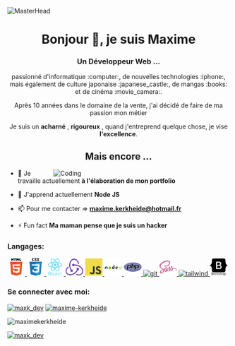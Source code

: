 ![MasterHead](https://opendatakosovo.org/wp-content/uploads/2019/12/hire-javascript-developer-banner.jpg)
<h1 align="center">Bonjour 👋, je suis Maxime</h1>
<h3 align="center">Un Développeur Web ...</h3>
<p align="center">
passionné d'informatique :computer:, de nouvelles technologies :iphone:, mais également de culture japonaise :japanese_castle:, de mangas :books: et de cinéma :movie_camera:.
</p>
<p align="center">
Après 10 années dans le domaine de la vente, j'ai décidé de faire de ma passion mon métier
</p>
<p align="center">
Je suis un <b>acharné</b> , <b>rigoureux</b> , quand j'entreprend quelque chose, je vise <b>l'excellence</b>.
</p>
<p>
<h2 align="center">Mais encore ...</h2>
</p>

<img align="right" alt="Coding" width="400" src="https://media.giphy.com/media/xUA7bdpLxQhsSQdyog/giphy.gif">

- 🔭 Je travaille actuellement **à l'élaboration de mon portfolio**

- 🌱 J'apprend actuellement **Node JS**

- 📫 Pour me contacter => **maxime.kerkheide@hotmail.fr**

- ⚡ Fun fact **Ma maman pense que je suis un hacker**

<h3 align="left">Langages:</h3>
<p align="left"> <a href="https://www.w3.org/html/" target="_blank" rel="noreferrer"> <img src="https://raw.githubusercontent.com/devicons/devicon/master/icons/html5/html5-original-wordmark.svg" alt="html5" width="40" height="40"/> </a> <a href="https://www.w3schools.com/css/" target="_blank" rel="noreferrer"> <img src="https://raw.githubusercontent.com/devicons/devicon/master/icons/css3/css3-original-wordmark.svg" alt="css3" width="40" height="40"/> </a> <a href="https://reactjs.org/" target="_blank" rel="noreferrer"> <img src="https://raw.githubusercontent.com/devicons/devicon/master/icons/react/react-original-wordmark.svg" alt="react" width="40" height="40"/> </a> <a href="https://redux.js.org" target="_blank" rel="noreferrer"> <img src="https://raw.githubusercontent.com/devicons/devicon/master/icons/redux/redux-original.svg" alt="redux" width="40" height="40"/> </a> <a href="https://developer.mozilla.org/en-US/docs/Web/JavaScript" target="_blank" rel="noreferrer"> <img src="https://raw.githubusercontent.com/devicons/devicon/master/icons/javascript/javascript-original.svg" alt="javascript" width="40" height="40"/> </a> <a href="https://nodejs.org" target="_blank" rel="noreferrer"> <img src="https://raw.githubusercontent.com/devicons/devicon/master/icons/nodejs/nodejs-original-wordmark.svg" alt="nodejs" width="40" height="40"/> </a> <a href="https://www.php.net" target="_blank" rel="noreferrer"> <img src="https://raw.githubusercontent.com/devicons/devicon/master/icons/php/php-original.svg" alt="php" width="40" height="40"/> </a> <a href="https://git-scm.com/" target="_blank" rel="noreferrer"> <img src="https://www.vectorlogo.zone/logos/git-scm/git-scm-icon.svg" alt="git" width="40" height="40"/> </a> <a href="https://sass-lang.com" target="_blank" rel="noreferrer"> <img src="https://raw.githubusercontent.com/devicons/devicon/master/icons/sass/sass-original.svg" alt="sass" width="40" height="40"/> </a> <a href="https://tailwindcss.com/" target="_blank" rel="noreferrer"> <img src="https://www.vectorlogo.zone/logos/tailwindcss/tailwindcss-icon.svg" alt="tailwind" width="40" height="40"/> </a> <a href="https://getbootstrap.com" target="_blank" rel="noreferrer"> <img src="https://raw.githubusercontent.com/devicons/devicon/master/icons/bootstrap/bootstrap-plain-wordmark.svg" alt="bootstrap" width="40" height="40"/> </a> </p>

<h3 align="left">Se connecter avec moi:</h3>
<p align="left">
<a href="https://twitter.com/maxk_dev" target="blank"><img align="center" src="https://raw.githubusercontent.com/rahuldkjain/github-profile-readme-generator/master/src/images/icons/Social/twitter.svg" alt="maxk_dev" height="30" width="40" /></a>
<a href="https://linkedin.com/in/maxime-kerkheide-152b46243" target="blank"><img align="center" src="https://raw.githubusercontent.com/rahuldkjain/github-profile-readme-generator/master/src/images/icons/Social/linked-in-alt.svg" alt="maxime-kerkheide" height="30" width="40" /></a>
</p>

<p align="left"> <img src="https://komarev.com/ghpvc/?username=maximekerkheide&label=Profile%20views&color=0e75b6&style=flat" alt="maximekerkheide" /> </p>

<p align="left"> <a href="https://twitter.com/maxk_dev" target="blank"><img src="https://img.shields.io/twitter/follow/maxk_dev?logo=twitter&style=for-the-badge" alt="maxk_dev" /></a> </p>

